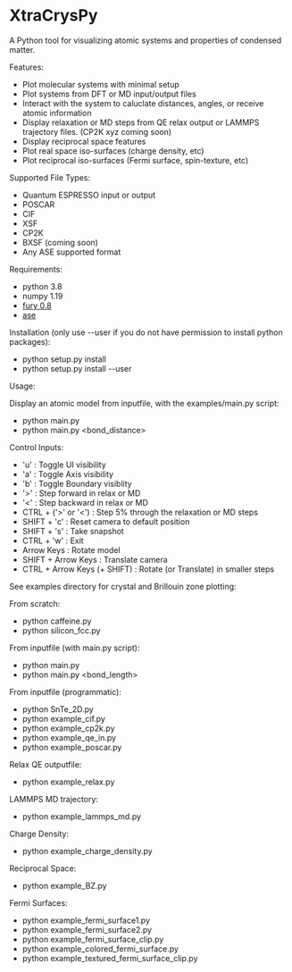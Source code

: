 # XtraCrysPy
A Python tool for visualizing atomic systems and properties of condensed matter.

Features:
- Plot molecular systems with minimal setup
- Plot systems from DFT or MD input/output files
- Interact with the system to caluclate distances, angles, or receive atomic information
- Display relaxation or MD steps from QE relax output or LAMMPS trajectory files. (CP2K xyz coming soon)
- Display reciprocal space features
- Plot real space iso-surfaces (charge density, etc)
- Plot reciprocal iso-surfaces (Fermi surface, spin-texture, etc)

Supported File Types:
- Quantum ESPRESSO input or output
- POSCAR
- CIF
- XSF
- CP2K
- BXSF (coming soon)
- Any ASE supported format

Requirements:
- python 3.8
- numpy 1.19
- [fury 0.8](https://github.com/fury-gl/fury)
- [ase](https://wiki.fysik.dtu.dk/ase/)
  
Installation (only use --user if you do not have permission to install python packages):  
-  python setup.py install
-  python setup.py install --user
  
Usage:

Display an atomic model from inputfile, with the examples/main.py script:
- python main.py <inputfile>
- python main.py <inputfile> <bond_distance>

Control Inputs:
- 'u' : Toggle UI visibility
- 'a' : Toggle Axis visibility
- 'b' : Toggle Boundary visiblity
- '>' : Step forward in relax or MD
- '<' : Step backward in relax or MD
- CTRL + ('>' or '<') : Step 5% through the relaxation or MD steps
- SHIFT + 'c' : Reset camera to default position
- SHIFT + 's' : Take snapshot
- CTRL + 'w' : Exit
- Arrow Keys : Rotate model
- SHIFT + Arrow Keys : Translate camera
- CTRL + Arrow Keys (+ SHIFT) : Rotate (or Translate) in smaller steps


See examples directory for crystal and Brillouin zone plotting:

From scratch:
- python caffeine.py
- python silicon_fcc.py

From inputfile (with main.py script):
- python main.py <inputfile>
- python main.py <inputfile> <bond_length>

From inputfile (programmatic):
- python SnTe_2D.py
- python example_cif.py
- python example_cp2k.py
- python example_qe_in.py
- python example_poscar.py

Relax QE outputfile:
- python example_relax.py

LAMMPS MD trajectory:
- python example_lammps_md.py

Charge Density:
- python example_charge_density.py

Reciprocal Space:
- python example_BZ.py

Fermi Surfaces:
- python example_fermi_surface1.py
- python example_fermi_surface2.py
- python example_fermi_surface_clip.py
- python example_colored_fermi_surface.py
- python example_textured_fermi_surface_clip.py

